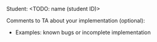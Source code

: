 Student: <TODO: name (student ID)>

Comments to TA about your implementation (optional):
- Examples: known bugs or incomplete implementation